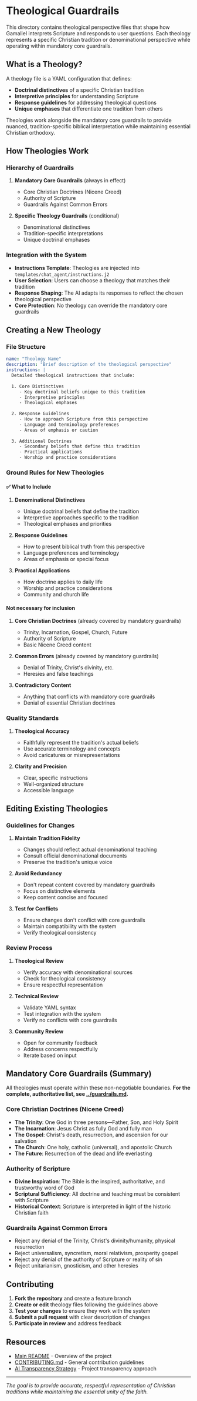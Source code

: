 # Theological Guardrails

This directory contains theological perspective files that shape how Gamaliel interprets Scripture and responds to user questions. Each theology represents a specific Christian tradition or denominational perspective while operating within mandatory core guardrails.

## What is a Theology?

A theology file is a YAML configuration that defines:
- **Doctrinal distinctives** of a specific Christian tradition
- **Interpretive principles** for understanding Scripture
- **Response guidelines** for addressing theological questions
- **Unique emphases** that differentiate one tradition from others

Theologies work alongside the mandatory core guardrails to provide nuanced, tradition-specific biblical interpretation while maintaining essential Christian orthodoxy.

## How Theologies Work

### Hierarchy of Guardrails

1. **Mandatory Core Guardrails** (always in effect)
   - Core Christian Doctrines (Nicene Creed)
   - Authority of Scripture
   - Guardrails Against Common Errors

2. **Specific Theology Guardrails** (conditional)
   - Denominational distinctives
   - Tradition-specific interpretations
   - Unique doctrinal emphases

### Integration with the System

- **Instructions Template**: Theologies are injected into `templates/chat_agent/instructions.j2`
- **User Selection**: Users can choose a theology that matches their tradition
- **Response Shaping**: The AI adapts its responses to reflect the chosen theological perspective
- **Core Protection**: No theology can override the mandatory core guardrails

## Creating a New Theology

### File Structure

```yaml
name: "Theology Name"
description: "Brief description of the theological perspective"
instructions: |
  Detailed theological instructions that include:
  
  1. Core Distinctives
     - Key doctrinal beliefs unique to this tradition
     - Interpretive principles
     - Theological emphases
  
  2. Response Guidelines
     - How to approach Scripture from this perspective
     - Language and terminology preferences
     - Areas of emphasis or caution
  
  3. Additional Doctrines
     - Secondary beliefs that define this tradition
     - Practical applications
     - Worship and practice considerations
```

### Ground Rules for New Theologies

#### ✅ What to Include

1. **Denominational Distinctives**
   - Unique doctrinal beliefs that define the tradition
   - Interpretive approaches specific to the tradition
   - Theological emphases and priorities

2. **Response Guidelines**
   - How to present biblical truth from this perspective
   - Language preferences and terminology
   - Areas of emphasis or special focus

3. **Practical Applications**
   - How doctrine applies to daily life
   - Worship and practice considerations
   - Community and church life

#### Not necessary for inclusion

1. **Core Christian Doctrines** (already covered by mandatory guardrails)
   - Trinity, Incarnation, Gospel, Church, Future
   - Authority of Scripture
   - Basic Nicene Creed content

2. **Common Errors** (already covered by mandatory guardrails)
   - Denial of Trinity, Christ's divinity, etc.
   - Heresies and false teachings

3. **Contradictory Content**
   - Anything that conflicts with mandatory core guardrails
   - Denial of essential Christian doctrines

### Quality Standards

1. **Theological Accuracy**
   - Faithfully represent the tradition's actual beliefs
   - Use accurate terminology and concepts
   - Avoid caricatures or misrepresentations

2. **Clarity and Precision**
   - Clear, specific instructions
   - Well-organized structure
   - Accessible language

## Editing Existing Theologies

### Guidelines for Changes

1. **Maintain Tradition Fidelity**
   - Changes should reflect actual denominational teaching
   - Consult official denominational documents
   - Preserve the tradition's unique voice

2. **Avoid Redundancy**
   - Don't repeat content covered by mandatory guardrails
   - Focus on distinctive elements
   - Keep content concise and focused

3. **Test for Conflicts**
   - Ensure changes don't conflict with core guardrails
   - Maintain compatibility with the system
   - Verify theological consistency

### Review Process

1. **Theological Review**
   - Verify accuracy with denominational sources
   - Check for theological consistency
   - Ensure respectful representation

2. **Technical Review**
   - Validate YAML syntax
   - Test integration with the system
   - Verify no conflicts with core guardrails

3. **Community Review**
   - Open for community feedback
   - Address concerns respectfully
   - Iterate based on input

## Mandatory Core Guardrails (Summary)

All theologies must operate within these non-negotiable boundaries. **For the complete, authoritative list, see [../guardrails.md](../guardrails.md).**

### Core Christian Doctrines (Nicene Creed)
- **The Trinity**: One God in three persons—Father, Son, and Holy Spirit
- **The Incarnation**: Jesus Christ as fully God and fully man
- **The Gospel**: Christ's death, resurrection, and ascension for our salvation
- **The Church**: One holy, catholic (universal), and apostolic Church
- **The Future**: Resurrection of the dead and life everlasting

### Authority of Scripture
- **Divine Inspiration**: The Bible is the inspired, authoritative, and trustworthy word of God
- **Scriptural Sufficiency**: All doctrine and teaching must be consistent with Scripture
- **Historical Context**: Scripture is interpreted in light of the historic Christian faith

### Guardrails Against Common Errors
- Reject any denial of the Trinity, Christ's divinity/humanity, physical resurrection
- Reject universalism, syncretism, moral relativism, prosperity gospel
- Reject any denial of the authority of Scripture or reality of sin
- Reject unitarianism, gnosticism, and other heresies

## Contributing

1. **Fork the repository** and create a feature branch
2. **Create or edit** theology files following the guidelines above
3. **Test your changes** to ensure they work with the system
4. **Submit a pull request** with clear description of changes
5. **Participate in review** and address feedback

## Resources

- [Main README](../README.md) - Overview of the project
- [CONTRIBUTING.md](../CONTRIBUTING.md) - General contribution guidelines
- [AI Transparency Strategy](../../docs/ai-transparency-strategy.md) - Project transparency approach

---

*The goal is to provide accurate, respectful representation of Christian traditions while maintaining the essential unity of the faith.* 